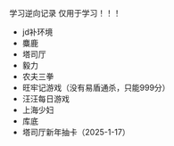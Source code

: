 学习逆向记录
仅用于学习！！！
- jd补环境
- 麋鹿
- 塔司厅
- 毅力
- 农夫三拳
- 旺牢记游戏（没有易盾通杀，只能999分）
- 汪汪每日游戏
- 上海少妇
- 库底
- 塔司厅新年抽卡（2025-1-17）
